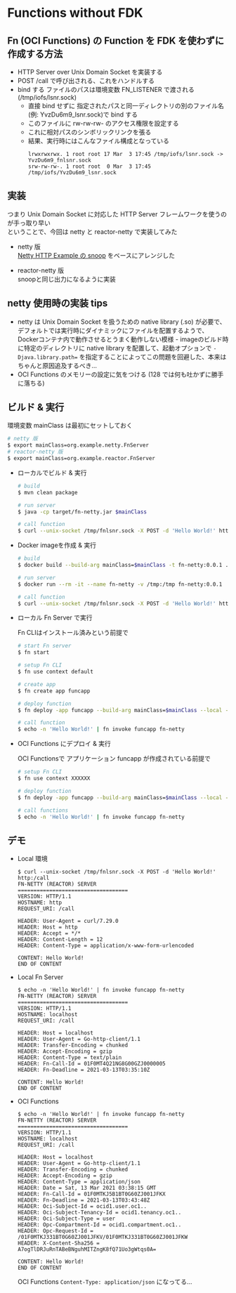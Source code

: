 # Functions without FDK

## Fn (OCI Functions) の Function を FDK を使わずに作成する方法

* HTTP Server over Unix Domain Socket を実装する
* POST /call で呼び出される、これをハンドルする
* bind する ファイルのパスは環境変数 FN_LISTENER で渡される (/tmp/iofs/lsnr.sock)
  - 直接 bind せずに 指定されたパスと同一ディレクトリの別のファイル名 (例: YvzDu6m9_lsnr.sock)で bind する
  - このファイルに rw-rw-rw- のアクセス権限を設定する
  - これに相対パスのシンボリックリンクを張る
  - 結果、実行時にはこんなファイル構成となっている
    ```
    lrwxrwxrwx. 1 root root 17 Mar  3 17:45 /tmp/iofs/lsnr.sock -> YvzDu6m9_fnlsnr.sock
    srw-rw-rw-. 1 root root  0 Mar  3 17:45 /tmp/iofs/YvzDu6m9_lsnr.sock
    ```

## 実装

つまり Unix Domain Socket に対応した HTTP Server フレームワークを使うのが手っ取り早い  
ということで、今回は netty と reactor-netty で実装してみた  

* netty 版  
  [Netty HTTP Example の snoop](https://github.com/netty/netty/tree/4.1/example/src/main/java/io/netty/example/http/snoop) をベースにアレンジした

* reactor-netty 版  
  snoopと同じ出力になるように実装

## netty 使用時の実装 tips
* netty は Unix Domain Socket を扱うための native library (.so) が必要で、デフォルトでは実行時にダイナミックにファイルを配置するようで、Dockerコンテナ内で動作させるとうまく動作しない模様 - imageのビルド時に特定のディレクトリに native library を配置して、起動オプションで `-Djava.library.path=` を指定することによってこの問題を回避した、本来はちゃんと原因追及するべき...
* OCI Functions のメモリーの設定に気をつける (128 では何も吐かずに勝手に落ちる)

## ビルド & 実行

環境変数 mainClass は最初にセットしておく

```bash
# netty 版
$ export mainClass=org.example.netty.FnServer
# reactor-netty 版
$ export mainClass=org.example.reactor.FnServer
```

* ローカルでビルド & 実行

  ```bash
  # build
  $ mvn clean package

  # run server
  $ java -cp target/fn-netty.jar $mainClass
  
  # call function
  $ curl --unix-socket /tmp/fnlsnr.sock -X POST -d 'Hello World!' http:/call
  ```

* Docker imageを作成 & 実行
  
  ```bash
  # build
  $ docker build --build-arg mainClass=$mainClass -t fn-netty:0.0.1 .
  
  # run server
  $ docker run --rm -it --name fn-netty -v /tmp:/tmp fn-netty:0.0.1

  # call function
  $ curl --unix-socket /tmp/fnlsnr.sock -X POST -d 'Hello World!' http:/call
  ```

* ローカル Fn Server で実行
  
  Fn CLIはインストール済みという前提で
  
  ```bash
  # start Fn server
  $ fn start

  # setup Fn CLI
  $ fn use context default
  
  # create app
  $ fn create app funcapp

  # deploy function
  $ fn deploy -app funcapp --build-arg mainClass=$mainClass --local --no-bump -v

  # call function
  $ echo -n 'Hello World!' | fn invoke funcapp fn-netty
  ```

* OCI Functions にデプロイ & 実行

  OCI Functionsで アプリケーション funcapp が作成されている前提で

  ```bash
  # setup Fn CLI
  $ fn use context XXXXXX

  # deploy function
  $ fn deploy -app funcapp --build-arg mainClass=$mainClass --local --no-bump -v

  # call functions
  $ echo -n 'Hello World!' | fn invoke funcapp fn-netty
  ```

## デモ

* Local 環境

  ```
  $ curl --unix-socket /tmp/fnlsnr.sock -X POST -d 'Hello World!' http:/call
  FN-NETTY (REACTOR) SERVER
  ===================================
  VERSION: HTTP/1.1
  HOSTNAME: http
  REQUEST_URI: /call
  
  HEADER: User-Agent = curl/7.29.0
  HEADER: Host = http
  HEADER: Accept = */*
  HEADER: Content-Length = 12
  HEADER: Content-Type = application/x-www-form-urlencoded
  
  CONTENT: Hello World!
  END OF CONTENT
  ```

* Local Fn Server

  ```
  $ echo -n 'Hello World!' | fn invoke funcapp fn-netty
  FN-NETTY (REACTOR) SERVER
  ===================================
  VERSION: HTTP/1.1
  HOSTNAME: localhost
  REQUEST_URI: /call
  
  HEADER: Host = localhost
  HEADER: User-Agent = Go-http-client/1.1
  HEADER: Transfer-Encoding = chunked
  HEADER: Accept-Encoding = gzip
  HEADER: Content-Type = text/plain
  HEADER: Fn-Call-Id = 01F0MT4Q21NG8G00GZJ0000005
  HEADER: Fn-Deadline = 2021-03-13T03:35:10Z
  
  CONTENT: Hello World!
  END OF CONTENT
  ```

* OCI Functions

  ```
  $ echo -n 'Hello World!' | fn invoke funcapp fn-netty
  FN-NETTY (REACTOR) SERVER
  ===================================
  VERSION: HTTP/1.1
  HOSTNAME: localhost
  REQUEST_URI: /call
  
  HEADER: Host = localhost
  HEADER: User-Agent = Go-http-client/1.1
  HEADER: Transfer-Encoding = chunked
  HEADER: Accept-Encoding = gzip
  HEADER: Content-Type = application/json
  HEADER: Date = Sat, 13 Mar 2021 03:38:15 GMT
  HEADER: Fn-Call-Id = 01F0MTKJ5B1BT0G60ZJ001JFKX
  HEADER: Fn-Deadline = 2021-03-13T03:43:48Z
  HEADER: Oci-Subject-Id = ocid1.user.oc1..
  HEADER: Oci-Subject-Tenancy-Id = ocid1.tenancy.oc1..
  HEADER: Oci-Subject-Type = user
  HEADER: Opc-Compartment-Id = ocid1.compartment.oc1..
  HEADER: Opc-Request-Id = /01F0MTKJ331BT0G60ZJ001JFKV/01F0MTKJ331BT0G60ZJ001JFKW
  HEADER: X-Content-Sha256 = A7ogTlDRJuRnTABeBNguhMITZngK8fQ71Uo3gWtqs0A=
  
  CONTENT: Hello World!
  END OF CONTENT
  ```
  
  OCI Functions `Content-Type: application/json` になってる...
